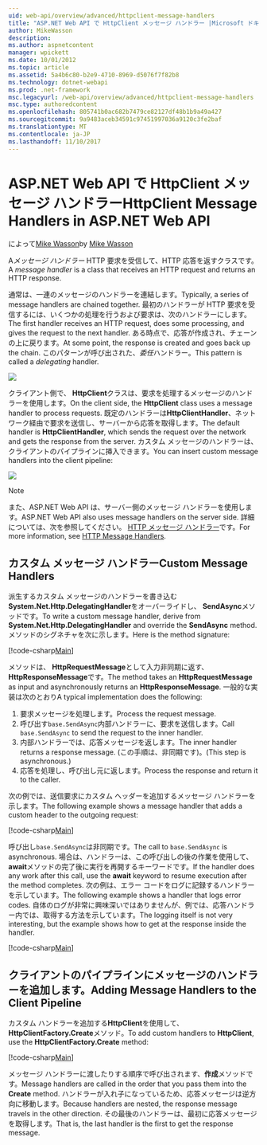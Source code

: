```yaml
---
uid: web-api/overview/advanced/httpclient-message-handlers
title: "ASP.NET Web API で HttpClient メッセージ ハンドラー |Microsoft ドキュメント"
author: MikeWasson
description: 
ms.author: aspnetcontent
manager: wpickett
ms.date: 10/01/2012
ms.topic: article
ms.assetid: 5a4b6c80-b2e9-4710-8969-d5076f7f82b8
ms.technology: dotnet-webapi
ms.prod: .net-framework
msc.legacyurl: /web-api/overview/advanced/httpclient-message-handlers
msc.type: authoredcontent
ms.openlocfilehash: 805741b0ac682b7479ce82127df48b1b9a49a427
ms.sourcegitcommit: 9a9483aceb34591c97451997036a9120c3fe2baf
ms.translationtype: MT
ms.contentlocale: ja-JP
ms.lasthandoff: 11/10/2017
---
```

<a name="httpclient-message-handlers-in-aspnet-web-api"></a><span data-ttu-id="ad676-102">ASP.NET Web API で HttpClient メッセージ ハンドラー</span><span class="sxs-lookup"><span data-stu-id="ad676-102">HttpClient Message Handlers in ASP.NET Web API</span></span>
====================
<span data-ttu-id="ad676-103">によって[Mike Wasson](https://github.com/MikeWasson)</span><span class="sxs-lookup"><span data-stu-id="ad676-103">by [Mike Wasson](https://github.com/MikeWasson)</span></span>

<span data-ttu-id="ad676-104">A*メッセージ ハンドラー* HTTP 要求を受信して、HTTP 応答を返すクラスです。</span><span class="sxs-lookup"><span data-stu-id="ad676-104">A *message handler* is a class that receives an HTTP request and returns an HTTP response.</span></span>

<span data-ttu-id="ad676-105">通常は、一連のメッセージのハンドラーを連結します。</span><span class="sxs-lookup"><span data-stu-id="ad676-105">Typically, a series of message handlers are chained together.</span></span> <span data-ttu-id="ad676-106">最初のハンドラーが HTTP 要求を受信するには、いくつかの処理を行うおよび要求は、次のハンドラーにします。</span><span class="sxs-lookup"><span data-stu-id="ad676-106">The first handler receives an HTTP request, does some processing, and gives the request to the next handler.</span></span> <span data-ttu-id="ad676-107">ある時点で、応答が作成され、チェーンの上に戻ります。</span><span class="sxs-lookup"><span data-stu-id="ad676-107">At some point, the response is created and goes back up the chain.</span></span> <span data-ttu-id="ad676-108">このパターンが呼び出された、*委任*ハンドラー。</span><span class="sxs-lookup"><span data-stu-id="ad676-108">This pattern is called a *delegating* handler.</span></span>

![](httpclient-message-handlers/_static/image1.png)

<span data-ttu-id="ad676-109">クライアント側で、 **HttpClient**クラスは、要求を処理するメッセージのハンドラーを使用します。</span><span class="sxs-lookup"><span data-stu-id="ad676-109">On the client side, the **HttpClient** class uses a message handler to process requests.</span></span> <span data-ttu-id="ad676-110">既定のハンドラーは**HttpClientHandler**、ネットワーク経由で要求を送信し、サーバーから応答を取得します。</span><span class="sxs-lookup"><span data-stu-id="ad676-110">The default handler is **HttpClientHandler**, which sends the request over the network and gets the response from the server.</span></span> <span data-ttu-id="ad676-111">カスタム メッセージのハンドラーは、クライアントのパイプラインに挿入できます。</span><span class="sxs-lookup"><span data-stu-id="ad676-111">You can insert custom message handlers into the client pipeline:</span></span>

![](httpclient-message-handlers/_static/image2.png)

> [!NOTE]
> <span data-ttu-id="ad676-112">また、ASP.NET Web API は、サーバー側のメッセージ ハンドラーを使用します。</span><span class="sxs-lookup"><span data-stu-id="ad676-112">ASP.NET Web API also uses message handlers on the server side.</span></span> <span data-ttu-id="ad676-113">詳細については、次を参照してください。 [HTTP メッセージ ハンドラー](http-message-handlers.md)です。</span><span class="sxs-lookup"><span data-stu-id="ad676-113">For more information, see [HTTP Message Handlers](http-message-handlers.md).</span></span>


## <a name="custom-message-handlers"></a><span data-ttu-id="ad676-114">カスタム メッセージ ハンドラー</span><span class="sxs-lookup"><span data-stu-id="ad676-114">Custom Message Handlers</span></span>

<span data-ttu-id="ad676-115">派生するカスタム メッセージのハンドラーを書き込む**System.Net.Http.DelegatingHandler**をオーバーライドし、 **SendAsync**メソッドです。</span><span class="sxs-lookup"><span data-stu-id="ad676-115">To write a custom message handler, derive from **System.Net.Http.DelegatingHandler** and override the **SendAsync** method.</span></span> <span data-ttu-id="ad676-116">メソッドのシグネチャを次に示します。</span><span class="sxs-lookup"><span data-stu-id="ad676-116">Here is the method signature:</span></span>

[!code-csharp[Main](httpclient-message-handlers/samples/sample1.cs)]

<span data-ttu-id="ad676-117">メソッドは、 **HttpRequestMessage**として入力非同期に返す、 **HttpResponseMessage**です。</span><span class="sxs-lookup"><span data-stu-id="ad676-117">The method takes an **HttpRequestMessage** as input and asynchronously returns an **HttpResponseMessage**.</span></span> <span data-ttu-id="ad676-118">一般的な実装は次のとおり</span><span class="sxs-lookup"><span data-stu-id="ad676-118">A typical implementation does the following:</span></span>

1. <span data-ttu-id="ad676-119">要求メッセージを処理します。</span><span class="sxs-lookup"><span data-stu-id="ad676-119">Process the request message.</span></span>
2. <span data-ttu-id="ad676-120">呼び出す`base.SendAsync`内部ハンドラーに、要求を送信します。</span><span class="sxs-lookup"><span data-stu-id="ad676-120">Call `base.SendAsync` to send the request to the inner handler.</span></span>
3. <span data-ttu-id="ad676-121">内部ハンドラーでは、応答メッセージを返します。</span><span class="sxs-lookup"><span data-stu-id="ad676-121">The inner handler returns a response message.</span></span> <span data-ttu-id="ad676-122">(この手順は、非同期です)。</span><span class="sxs-lookup"><span data-stu-id="ad676-122">(This step is asynchronous.)</span></span>
4. <span data-ttu-id="ad676-123">応答を処理し、呼び出し元に返します。</span><span class="sxs-lookup"><span data-stu-id="ad676-123">Process the response and return it to the caller.</span></span>

<span data-ttu-id="ad676-124">次の例では、送信要求にカスタム ヘッダーを追加するメッセージ ハンドラーを示します。</span><span class="sxs-lookup"><span data-stu-id="ad676-124">The following example shows a message handler that adds a custom header to the outgoing request:</span></span>

[!code-csharp[Main](httpclient-message-handlers/samples/sample2.cs)]

<span data-ttu-id="ad676-125">呼び出し`base.SendAsync`は非同期です。</span><span class="sxs-lookup"><span data-stu-id="ad676-125">The call to `base.SendAsync` is asynchronous.</span></span> <span data-ttu-id="ad676-126">場合は、ハンドラーは、この呼び出しの後の作業を使用して、 **await**メソッドの完了後に実行を再開するキーワードです。</span><span class="sxs-lookup"><span data-stu-id="ad676-126">If the handler does any work after this call, use the **await** keyword to resume execution after the method completes.</span></span> <span data-ttu-id="ad676-127">次の例は、エラー コードをログに記録するハンドラーを示しています。</span><span class="sxs-lookup"><span data-stu-id="ad676-127">The following example shows a handler that logs error codes.</span></span> <span data-ttu-id="ad676-128">自体のログが非常に興味深いではありませんが、例では、応答ハンドラー内では、取得する方法を示しています。</span><span class="sxs-lookup"><span data-stu-id="ad676-128">The logging itself is not very interesting, but the example shows how to get at the response inside the handler.</span></span>

[!code-csharp[Main](httpclient-message-handlers/samples/sample3.cs?highlight=10,13)]

## <a name="adding-message-handlers-to-the-client-pipeline"></a><span data-ttu-id="ad676-129">クライアントのパイプラインにメッセージのハンドラーを追加します。</span><span class="sxs-lookup"><span data-stu-id="ad676-129">Adding Message Handlers to the Client Pipeline</span></span>

<span data-ttu-id="ad676-130">カスタム ハンドラーを追加する**HttpClient**を使用して、 **HttpClientFactory.Create**メソッド。</span><span class="sxs-lookup"><span data-stu-id="ad676-130">To add custom handlers to **HttpClient**, use the **HttpClientFactory.Create** method:</span></span>

[!code-csharp[Main](httpclient-message-handlers/samples/sample4.cs)]

<span data-ttu-id="ad676-131">メッセージ ハンドラーに渡したりする順序で呼び出されます、**作成**メソッドです。</span><span class="sxs-lookup"><span data-stu-id="ad676-131">Message handlers are called in the order that you pass them into the **Create** method.</span></span> <span data-ttu-id="ad676-132">ハンドラーが入れ子になっているため、応答メッセージは逆方向に移動します。</span><span class="sxs-lookup"><span data-stu-id="ad676-132">Because handlers are nested, the response message travels in the other direction.</span></span> <span data-ttu-id="ad676-133">その最後のハンドラーは、最初に応答メッセージを取得します。</span><span class="sxs-lookup"><span data-stu-id="ad676-133">That is, the last handler is the first to get the response message.</span></span>
